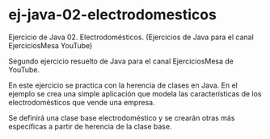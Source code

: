 # ej-java-02-electrodomesticos
Ejercicio de Java 02. Electrodomésticos. (Ejercicios de Java para el canal EjerciciosMesa YouTube)

Segundo ejercicio resuelto de Java para el canal EjerciciosMesa de YouTube.

En este ejercicio se practica con la herencia de clases en Java. En el ejemplo se crea una simple aplicación que modela las características 
de los electrodomésticos que vende una empresa.

Se definirá una clase base electrodoméstico y se crearán otras más específicas a partir de herencia de la clase base.
